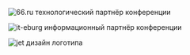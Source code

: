 ![66.ru](http://dropbucket.ru/pycon/66) технологический партнёр конференции

![it-eburg](http://dropbucket.ru/pycon/iteburg) информационный партнёр конференции

![jet](http://dropbucket.ru/pycon/jet) дизайн логотипа

